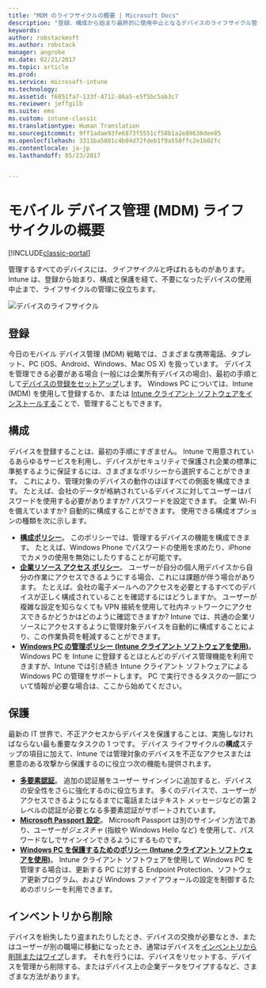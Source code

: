 ```yaml
---
title: "MDM のライフサイクルの概要 | Microsoft Docs"
description: "登録、構成から始まり最終的に使用中止となるデバイスのライフサイクル管理において Intune がどのように役立つか紹介します。"
keywords: 
author: robstackmsft
ms.author: robstack
manager: angrobe
ms.date: 02/21/2017
ms.topic: article
ms.prod: 
ms.service: microsoft-intune
ms.technology: 
ms.assetid: f6051fa7-133f-4712-86a5-e5f5bc5ab3c7
ms.reviewer: jeffgilb
ms.suite: ems
ms.custom: intune-classic
ms.translationtype: Human Translation
ms.sourcegitcommit: 9ff1adae93fe6873f5551cf58b1a2e89638dee85
ms.openlocfilehash: 3311ba5081c4b04d72fdeb1f9a558ffc2e1b02fc
ms.contentlocale: ja-jp
ms.lasthandoff: 05/23/2017


---
```


# <a name="overview-of-the-mobile-device-management-mdm-lifecycle"></a>モバイル デバイス管理 (MDM) ライフサイクルの概要

[!INCLUDE[classic-portal](../includes/classic-portal.md)]

管理するすべてのデバイスには、*ライフサイクル*と呼ばれるものがあります。 Intune は、登録から始まり、構成と保護を経て、不要になったデバイスの使用中止まで、ライフサイクルの管理に役立ちます。

![デバイスのライフサイクル](./media/device-lifecycle.png "Intune デバイスのライフサイクル")

## <a name="enroll"></a>登録
今日のモバイル デバイス管理 (MDM) 戦略では、さまざまな携帯電話、タブレット、PC (iOS、Android、Windows、Mac OS X) を扱っています。 デバイスを管理できる必要がある場合 (一般には企業所有デバイスの場合)、最初の手順として[デバイスの登録をセットアップ](enroll-devices-in-microsoft-intune.md)します。 Windows PC については、Intune (MDM) を使用して登録するか、または [Intune クライアント ソフトウェアをインストールする](manage-windows-pcs-with-microsoft-intune.md)ことで、管理することもできます。

## <a name="configure"></a>構成
デバイスを登録することは、最初の手順にすぎません。 Intune で用意されているあらゆるサービスを利用し、デバイスがセキュリティで保護され企業の標準に準拠するように保証するには、さまざまなポリシーから選択することができます。 これにより、管理対象のデバイスの動作のほぼすべての側面を構成できます。 たとえば、会社のデータが格納されているデバイスに対してユーザーはパスワードを使用する必要がありますか? パスワードを設定できます。 企業 Wi-Fi を備えていますか? 自動的に構成することができます。 使用できる構成オプションの種類を次に示します。

- [**構成ポリシー**](manage-settings-and-features-on-your-devices-with-microsoft-intune-policies.md)。 このポリシーでは、管理するデバイスの機能を構成できます。 たとえば、Windows Phone でパスワードの使用を求めたり、iPhone でカメラの使用を無効にしたりすることが可能です。
- [**企業リソース アクセス ポリシー**](enable-access-to-company-resources-with-microsoft-intune.md)。 ユーザーが自分の個人用デバイスから自分の作業にアクセスできるようにする場合、これには課題が伴う場合があります。 たとえば、会社の電子メールへのアクセスを必要とするすべてのデバイスが正しく構成されていることを確認するにはどうしますか。 ユーザーが複雑な設定を知らなくても VPN 接続を使用して社内ネットワークにアクセスできるかどうかはどのように確認できますか? Intune では、共通の企業リソースにアクセスするように管理対象デバイスを自動的に構成することにより、この作業負荷を軽減することができます。
- [**Windows PC の管理ポリシー (Intune クライアント ソフトウェアを使用)**](common-windows-pc-management-tasks-with-the-microsoft-intune-computer-client.md)。 Windows PC を Intune に登録するとほとんどのデバイス管理機能を利用できますが、Intune では引き続き Intune クライアント ソフトウェアによる Windows PC の管理をサポートします。 PC で実行できるタスクの一部について情報が必要な場合は、ここから始めてください。

## <a name="protect"></a>保護
最新の IT 世界で、不正アクセスからデバイスを保護することは、実施しなければならない最も重要なタスクの 1 つです。 デバイス ライフサイクルの**構成**ステップの項目に加えて、Intune では管理対象のデバイスを不正なアクセスまたは悪意のある攻撃から保護するのに役立つ次の機能も提供されます。
- [**多要素認証**](protect-your-devices-with-microsoft-intune.md)。 追加の認証層をユーザー サインインに追加すると、デバイスの安全性をさらに強化するのに役立ちます。 多くのデバイスで、ユーザーがアクセスできるようになるまでに電話またはテキスト メッセージなどの第 2 レベルの認証が必要となる多要素認証がサポートされています。
- [**Microsoft Passport 設定**](control-microsoft-passport-settings-on-devices-with-microsoft-intune.md)。 Microsoft Passport は別のサインイン方法であり、ユーザーが*ジェスチャ* (指紋や Windows Hello など) を使用して、パスワードなしでサインインできるようにするものです。
- [**Windows PC を保護するためのポリシー (Intune クライアント ソフトウェアを使用)**](policies-to-protect-windows-pcs-in-microsoft-intune.md)。 Intune クライアント ソフトウェアを使用して Windows PC を管理する場合は、更新する PC に対する Endpoint Protection、ソフトウェア更新プログラム、および Windows ファイアウォールの設定を制御するためのポリシーを利用できます。

## <a name="retire"></a>インベントリから削除
デバイスを紛失したり盗まれたりしたとき、デバイスの交換が必要なとき、またはユーザーが別の職場に移動になったとき、通常はデバイスを[インベントリから削除またはワイプ](use-remote-wipe-to-help-protect-data-using-microsoft-intune.md)します。 それを行うには、デバイスをリセットする、デバイスを管理から削除する、またはデバイス上の企業データをワイプするなど、さまざまな方法があります。

